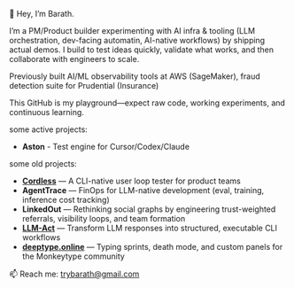 👋 Hey, I’m Barath.

I’m a PM/Product builder experimenting with AI infra & tooling (LLM orchestration, dev-facing automatin, AI-native workflows) by shipping actual demos.
I build to test ideas quickly, validate what works, and then collaborate with engineers to scale.

Previously built AI/ML observability tools at AWS (SageMaker), fraud detection suite for Prudential (Insurance)

This GitHub is my playground—expect raw code, working experiments, and continuous learning.

some active projects:
- **Aston** - Test engine for Cursor/Codex/Claude

some old projects:
- **[Cordless](https://github.com/thusai/cordless)** — A CLI-native user loop tester for product teams
- **AgentTrace** — FinOps for LLM-native development (eval, training, inference cost tracking)
- **LinkedOut** — Rethinking social graphs by engineering trust-weighted referrals, visibility loops, and team formation
- **[LLM-Act](https://github.com/thusai/llm-act)** — Transform LLM responses into structured, executable CLI workflows
- **[deeptype.online](https://deeptype.online/)** — Typing sprints, death mode, and custom panels for the Monkeytype community


📫 Reach me: trybarath@gmail.com
